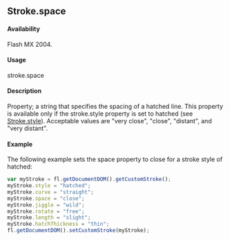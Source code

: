 ## Stroke.space

#### Availability

Flash MX 2004.

#### Usage

stroke.space

#### Description

Property; a string that specifies the spacing of a hatched line. This property is available only if the stroke.style property is set to hatched (see [Stroke.style](../Stroke_object/Stroke20.md)). Acceptable values are "very close", "close", "distant", and "very distant".

#### Example

The following example sets the space property to close for a stroke style of hatched:

```javascript
var myStroke = fl.getDocumentDOM().getCustomStroke();
myStroke.style = "hatched";
myStroke.curve = "straight";
myStroke.space = "close";
myStroke.jiggle = "wild";
myStroke.rotate = "free";
myStroke.length = "slight";
myStroke.hatchThickness = "thin";
fl.getDocumentDOM().setCustomStroke(myStroke);
```
